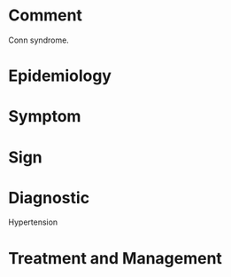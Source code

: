 # Comment

Conn syndrome.

# Epidemiology

# Symptom

# Sign

# Diagnostic

Hypertension

# Treatment and Management
